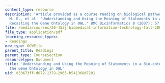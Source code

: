 ```yaml
---
content_type: resource
description: 'Article provided as a course reading on biological pathways: Aranguren,
  M. E., et al. "Understanding and Using the Meaning of Statements in a Bio-ontology:
  Recasting the Gene Ontology in OWL." BMC Bioinformatics 8 (2007): 57.'
file: /media/courses/20-453j-biomedical-information-technology-fall-2008/d53673ffd07213792965b541368d7201_aranguren_bmc.pdf
file_type: application/pdf
learning_resource_types:
- Readings
ocw_type: OCWFile
parent_title: Readings
parent_type: CourseSection
resourcetype: Document
title: 'Understanding and Using the Meaning of Statements in a Bio-ontology: Recasting
  the Gene Ontology in OWL'
uid: d53673ff-d072-1379-2965-b541368d7201
---
```

